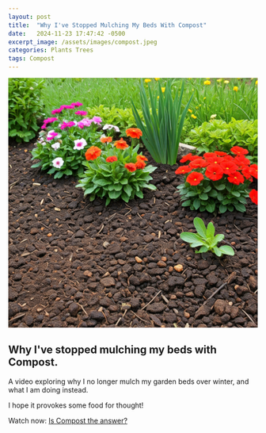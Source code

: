 ```yaml
---
layout: post
title:  "Why I've Stopped Mulching My Beds With Compost"
date:   2024-11-23 17:47:42 -0500
excerpt_image: /assets/images/compost.jpeg
categories: Plants Trees
tags: Compost
---
```


<img src="/assets/images/compost.jpeg">

## Why I've stopped mulching my beds with Compost.

A video exploring why I no longer mulch my garden beds over winter, and what I am doing instead. 

I hope it provokes some food for thought!

Watch now: [Is Compost the answer?](https://www.youtube.com/watch?v=xX1Kd496WjY)